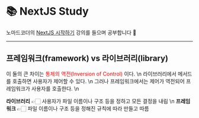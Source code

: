 # 📚 NextJS Study

노마드코더의 [NextJS 시작하기](https://nomadcoders.co/nextjs-fundamentals/) 강의를 들으며 공부합니다 🫡

---

## 프레임워크(framework) vs 라이브러리(library)
이 둘의 큰 차이는 <span style="color:red">통제의 역전(Inversion of Control)</span> 이다. \n
라이브러리에서 메서드를 호출하면 사용자가 제어할 수 있다. \n
그러나 프레임워크에서는 제어가 역전되어 프레임워크가 사용자를 호출한다. \n

**라이브러리** 👉🏻 사용자가 파일 이름이나 구조 등을 정하고 모든 결정을 내림 \n
**프레임워크** 👉🏻 파일 이름이나 구조 등을 정해진 규칙에 따라 만들고 따름